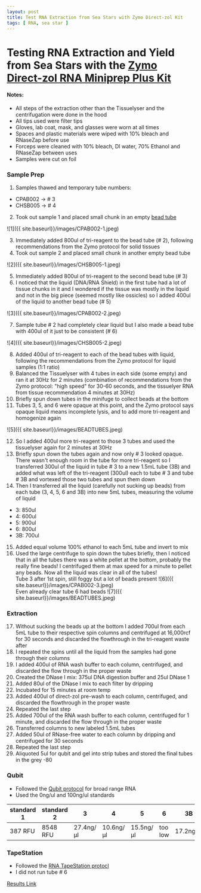 ```yaml
---
layout: post
title: Test RNA Extraction from Sea Stars with Zymo Direct-zol Kit
tags: [ RNA, sea star ]
---
```


# Testing RNA Extraction and Yield from Sea Stars with the [Zymo Direct-zol RNA Miniprep Plus Kit](https://www.zymoresearch.com/collections/direct-zol-rna-kits/products/direct-zol-rna-miniprep-plus-kits)

#### Notes:
- All steps of the extraction other than the Tissuelyser and the centrifugation were done in the hood
- All tips used were filter tips
- Gloves, lab coat, mask, and glasses were worn at all times
- Spaces and plastic materials were wiped with 10% bleach and RNaseZap before use
- Forceps were cleaned with 10% bleach, DI water, 70% Ethanol and RNaseZap between uses
- Samples were cut on foil

### Sample Prep

1. Samples thawed and temporary tube numbers:
  - CPAB002 -> # 3
  - CHSB005 -> # 4
2. Took out sample 1 and placed small chunk in an empty [bead tube](https://www.zymoresearch.com/products/zr-bashingbead-lysis-tubes-0-1-0-5-mm)

![1]({{ site.baseurl}}/images/CPAB002-1.jpeg)

3. Immediately added 800ul of tri-reagent to the bead tube (# 2), following recommendations from the Zymo protocol for solid tissues
4. Took out sample 2 and placed small chunk in another empty bead tube

![2]({{ site.baseurl}}/images/CHSB005-1.jpeg)

5. Immediately added 800ul of tri-reagent to the second bead tube (# 3)
6. I noticed that the liquid (DNA/RNA Shield) in the first tube had a lot of tissue chunks in it and I wondered if the tissue was mostly in the liquid and not in the big piece (seemed mostly like ossicles) so I added 400ul of the liquid to another bead tube (# 5)

![3]({{ site.baseurl}}/images/CPAB002-2.jpeg)

7. Sample tube # 2 had completely clear liquid but I also made a bead tube with 400ul of it just to be consistent (# 6)

![4]({{ site.baseurl}}/images/CHSB005-2.jpeg)

8. Added 400ul of tri-reagent to each of the bead tubes with liquid, following the recommendations from the Zymo protocol for liquid samples (1:1 ratio)
9. Balanced the Tissuelyser with 4 tubes in each side (some empty) and ran it at 30Hz for 2 minutes (combination of recommendations from the Zymo protocol: "high speed" for 30-60 seconds, and the tissuelyer RNA from tissue recommendation 4 minutes at 30Hz)
10. Briefly spun down tubes in the minifuge to collect beads at the bottom
11. Tubes 3, 5, and 6 were opaque at this point, and the Zymo protocol says opaque liquid means incomplete lysis, and to add more tri-reagent and homogenize again

![5]({{ site.baseurl}}/images/BEADTUBES.jpeg)

12. So I added 400ul more tri-reagent to those 3 tubes and used the tissuelyser again for 2 minutes at 30Hz
13. Briefly spun down the tubes again and now only # 3 looked opaque. There wasn't enough room in the tube for more tri-reagent so I transferred 300ul of the liquid in tube # 3 to a new 1.5mL tube (3B) and added what was left of the tri-reagent (300ul) each to tube # 3 and tube # 3B and vortexed those two tubes and spun them down
14. Then I transferred all the liquid (carefully not sucking up beads) from each tube (3, 4, 5, 6 and 3B) into new 5mL tubes, measuring the volume of liquid
  - 3: 850ul
  - 4: 600ul
  - 5: 900ul
  - 6: 800ul
  - 3B: 700ul
15. Added equal volume 100% ethanol to each 5mL tube and invert to mix
16. Used the large centrifuge to spin down the tubes briefly, then I noticed that in all the tubes there was a white pellet at the bottom, probably the really fine beads! I centrifuged them at max speed for a minute to pellet any beads. Now all the liquid was clear in all of the tubes!  
Tube 3 after 1st spin, still foggy but a lot of beads present
![6]({{ site.baseurl}}/images/CPAB002-3.jpeg)  
Even already clear tube 6 had beads
![7]({{ site.baseurl}}/images/BEADTUBES.jpeg)

### Extraction

17. Without sucking the beads up at the bottom I added 700ul from each 5mL tube to their respective spin columns and centrifuged at 16,000rcf for 30 seconds and discarded the flowthrough in the tri-reagent waste after
18. I repeated the spins until all the liquid from the samples had gone through their columns
19. I added 400ul of RNA wash buffer to each column, centrifuged, and discarded the flow through in the proper waste
20. Created the DNase I mix: 375ul DNA digestion buffer and 25ul DNase 1
21. Added 80ul of the DNase I mix to each filter by dripping
22. Incubated for 15 minutes at room temp
23. Added 400ul of direct-zol pre-wash to each column, centrifuged, and discarded the flowthrough in the proper waste
24. Repeated the last step
25. Added 700ul of the RNA wash buffer to each column, centrifuged for 1 minute, and discarded the flow through in the proper waste
26. Transferred columns to new labeled 1.5mL tubes
27. Added 50ul of RNase-free water to each column by dripping and centrifuged for 30 seconds
28. Repeated the last step
29. Aliquoted 5ul for qubit and gel into strip tubes and stored the final tubes in the grey -80

### Qubit

- Followed the [Qubit protocol](https://github.com/meschedl/PPP-Lab-Resources/blob/master/Protocols/Qubit-Assay-Protocol.md) for broad range RNA
- Used the 0ng/ul and 100ng/ul standards

|standard 1|standard 2|3|4|5|6|3B|
|---|---|---|---|---|---|---|
|387 RFU|8548 RFU|27.4ng/μl|10.6ng/μl|15.5ng/μl|too low|17.2ng/ul|

### TapeStation

- Followed the [RNA TapeStation protocl](https://meschedl.github.io/MESPutnam_Open_Lab_Notebook/RNA-TapeStation-Protocol/)
- I did not run tube # 6

[Results Link](https://github.com/meschedl/MES_Puritz_Lab_Notebook/blob/master/tapetstations/2020-09-15%20-%2013.03.26.pdf)
